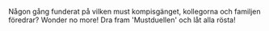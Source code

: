 Någon gång funderat på vilken must kompisgänget, kollegorna och familjen föredrar? Wonder no more! Dra fram 'Mustduellen' och låt alla rösta!